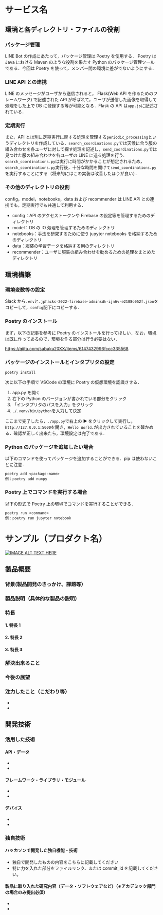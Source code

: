 # サービス名

## 環境と各ディレクトリ・ファイルの役割

### パッケージ管理

LINE Bot の作成にあたって，パッケージ管理は Poetry を使用する． Poetry は Java における Maven のような役割を果たす Python のパッケージ管理ツールである．今回は Poetry を使って，メンバー間の環境に差がでないようにする．

### LINE API との連携

LINE のメッセージがユーザから送信されると， Flask(Web API を作るためのフレームワーク) で記述された API が呼ばれて，ユーザが送信した画像を取得して処理をした上で DB に登録する等が可能となる．Flask の API は`app.js`に記述されている．

### 定期実行

また，API とは別に定期実行に関する処理を管理する`periodic_processing`というディレクトリを作成している．`search_coordinations.py`では天候に合う服の組み合わせを各ユーザに対して探す処理を記述し，`send_coordinations.py`では見つけた服の組み合わせを各ユーザの LINE に送る処理を行う．`search_coordinations.py`は実行に時間がかかることが想定されるため，`search_coordinations.py`実行後，十分な時間を開けて`send_coordinations.py`を実行することにする（将来的にはこの実装は改善したほうが良い）．

### その他のディレクトリの役割

config，model，notebooks，data および recommender は LINE API との連携でも，定期実行でも共通して利用する．

- config：API のアクセストークンや Firebase の設定等を管理するためのディレクトリ
- model：DB の IO 処理を管理するためのディレクトリ
- notebooks：手法を研究するために使う jupyter notebooks を格納するためのディレクトリ
- data：服装の学習データを格納する用のディレクトリ
- recommender：ユーザに服装の組み合わせを勧めるための処理をまとめたディレクトリ

## 環境構築

### 環境変数等の設定

Slack から`.env`と`.jphacks-2022-firebase-adminsdk-ijn6v-e2108c052f.json`をコピーして，`config`配下にコピーする．

### Poetry のインストール

まず，以下の記事を参考に Poetry のインストールを行ってほしい．なお，環境は既に作ってあるので，環境を作る部分は行う必要はない．

https://qiita.com/sabaku20XX/items/6147432996fccc335568

### パッケージのインストールとインタプリタの設定

```
poetry install
```

次に以下の手順で VSCode の環境に Poetry の仮想環境を認識させる．

1. app.py を開く
2. 右下の Python のバージョンが書かれている部分をクリック
3. 「インタプリタのパスを入力」をクリック
4. `./.venv/bin/python`を入力して決定

ここまで完了したら，`./app.py`で右上の ▶ をクリックして実行し，`http://127.0.0.1:5000`を開き，`Hello World.`が出力されていることを確かめる．確認が正しく出来たら，環境設定は完了である．

### Python のパッケージを追加したい場合

以下のコマンドを使ってパッケージを追加することができる．pip は使わないことに注意．

```
poetry add <package-name>
例：poetry add numpy
```

### Poetry 上でコマンドを実行する場合

以下の形式で Poetry 上の環境でコマンドを実行することができる．

```
poetry run <command>
例：poetry run jupyter notebook
```

# サンプル（プロダクト名）

[![IMAGE ALT TEXT HERE](https://jphacks.com/wp-content/uploads/2022/08/JPHACKS2022_ogp.jpg)](https://www.youtube.com/watch?v=LUPQFB4QyVo)

## 製品概要

### 背景(製品開発のきっかけ、課題等）

### 製品説明（具体的な製品の説明）

### 特長

#### 1. 特長 1

#### 2. 特長 2

#### 3. 特長 3

### 解決出来ること

### 今後の展望

### 注力したこと（こだわり等）

-
-

## 開発技術

### 活用した技術

#### API・データ

-
-

#### フレームワーク・ライブラリ・モジュール

-
-

#### デバイス

-
-

### 独自技術

#### ハッカソンで開発した独自機能・技術

- 独自で開発したものの内容をこちらに記載してください
- 特に力を入れた部分をファイルリンク、または commit_id を記載してください。

#### 製品に取り入れた研究内容（データ・ソフトウェアなど）（※アカデミック部門の場合のみ提出必須）

-
-
